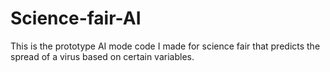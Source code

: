 # Science-fair-AI
This is the prototype AI mode code I made for science fair that predicts the spread of a virus based on certain variables.

